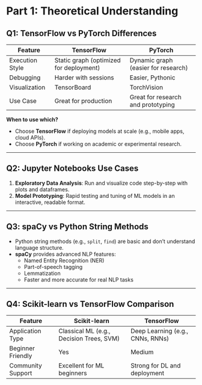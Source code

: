 # Part 1: Theoretical Understanding

## Q1: TensorFlow vs PyTorch Differences

| Feature              | TensorFlow                        | PyTorch                           |
|----------------------|------------------------------------|------------------------------------|
| Execution Style      | Static graph (optimized for deployment) | Dynamic graph (easier for research) |
| Debugging            | Harder with sessions              | Easier, Pythonic                   |
| Visualization        | TensorBoard                       | TorchVision                       |
| Use Case             | Great for production              | Great for research and prototyping |

**When to use which?**
- Choose **TensorFlow** if deploying models at scale (e.g., mobile apps, cloud APIs).
- Choose **PyTorch** if working on academic or experimental research.

---

## Q2: Jupyter Notebooks Use Cases

1. **Exploratory Data Analysis**: Run and visualize code step-by-step with plots and dataframes.
2. **Model Prototyping**: Rapid testing and tuning of ML models in an interactive, readable format.

---

## Q3: spaCy vs Python String Methods

- Python string methods (e.g., `split`, `find`) are basic and don’t understand language structure.
- **spaCy** provides advanced NLP features:
  - Named Entity Recognition (NER)
  - Part-of-speech tagging
  - Lemmatization
  - Faster and more accurate for real NLP tasks

---

## Q4: Scikit-learn vs TensorFlow Comparison

| Feature              | Scikit-learn                     | TensorFlow                        |
|----------------------|----------------------------------|-----------------------------------|
| Application Type     | Classical ML (e.g., Decision Trees, SVM) | Deep Learning (e.g., CNNs, RNNs) |
| Beginner Friendly    | Yes                              | Medium                            |
| Community Support    | Excellent for ML beginners       | Strong for DL and deployment      |